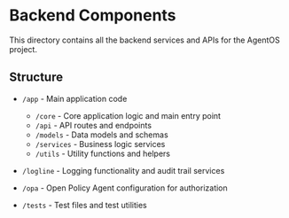 # Backend Components

This directory contains all the backend services and APIs for the AgentOS project.

## Structure

- `/app` - Main application code
  - `/core` - Core application logic and main entry point
  - `/api` - API routes and endpoints
  - `/models` - Data models and schemas
  - `/services` - Business logic services
  - `/utils` - Utility functions and helpers
  
- `/logline` - Logging functionality and audit trail services
- `/opa` - Open Policy Agent configuration for authorization
- `/tests` - Test files and test utilities
